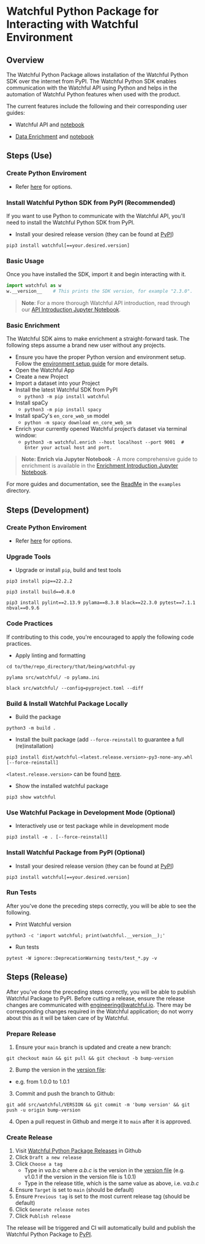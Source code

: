# Watchful Python Package for Interacting with Watchful Environment

## Overview
The Watchful Python Package allows installation of the Watchful Python SDK over the internet from PyPI. The Watchful Python SDK enables communication with the Watchful API using Python and helps in the automation of Watchful Python features when used with the product.

The current features include the following and their corresponding user guides:
- Watchful API and [notebook](https://github.com/Watchfulio/watchful-py/blob/main/examples/api_intro.ipynb)

- [Data Enrichment](https://github.com/Watchfulio/watchful-py/blob/main/examples/README.md) and [notebook](https://github.com/Watchfulio/watchful-py/blob/main/examples/enrichment_intro.ipynb)


## Steps (Use)

### Create Python Enviroment
- Refer [here](https://github.com/Watchfulio/watchful-py/blob/main/README_PY_ENV.md) for options.

### Install Watchful Python SDK from PyPI (Recommended)

If you want to use Python to communicate with the Watchful API, you'll need to install the Watchful Python SDK from PyPI.

- Install your desired release version (they can be found at [PyPI](https://pypi.org/project/watchful/))

```command
pip3 install watchful[==your.desired.version]
```

### Basic Usage

Once you have installed the SDK, import it and begin interacting with it.

```python
import watchful as w
w.__version__    # This prints the SDK version, for example "2.3.0".
```

> **Note**:
> For a more thorough Watchful API introduction, read through our [API Introduction Jupyter Notebook](https://github.com/Watchfulio/watchful-py/blob/main/examples/api_intro.ipynb).

### Basic Enrichment

The Watchful SDK aims to make enrichment a straight-forward task. The following steps assume a brand new user without any projects.

- Ensure you have the proper Python version and environment setup. Follow the [environment setup guide](https://github.com/Watchfulio/watchful-py/blob/main/README_PY_ENV.md) for more details.
- Open the Watchful App
- Create a new Project
- Import a dataset into your Project
- Install the latest Watchful SDK from PyPI
  - `python3 -m pip install watchful`
- Install spaCy
  - `python3 -m pip install spacy`
- Install spaCy's `en_core_web_sm` model
  - `python -m spacy download en_core_web_sm`
- Enrich your currently opened Watchful project’s dataset via terminal window:
  - `python3 -m watchful.enrich --host localhost --port 9001`&nbsp;&nbsp;&nbsp;&nbsp;`# Enter your actual host and port.`

> **Note: Enrich via Jupyter Notebook**
> \- A more comprehensive guide to enrichment is available in the [Enrichment Introduction Jupyter Notebook](https://github.com/Watchfulio/watchful-py/blob/main/examples/enrichment_intro.ipynb).

For more guides and documentation, see the [ReadMe](https://github.com/Watchfulio/watchful-py/blob/main/examples/README.md) in the `examples` directory.

## Steps (Development)

### Create Python Enviroment
- Refer [here](https://github.com/Watchfulio/watchful-py/blob/main/README_PY_ENV.md) for options.

### Upgrade Tools
- Upgrade or install `pip`, build and test tools
```command
pip3 install pip==22.2.2
```
```command
pip3 install build==0.8.0
```
```command
pip3 install pylint==2.13.9 pylama==8.3.8 black==22.3.0 pytest==7.1.1 nbval==0.9.6
```

### Code Practices
If contributing to this code, you're encouraged to apply the following code practices.
- Apply linting and formatting
```command
cd to/the/repo_directory/that/being/watchful-py
```
```command
pylama src/watchful/ -o pylama.ini
```
```command
black src/watchful/ --config=pyproject.toml --diff
```

### Build & Install Watchful Package Locally
- Build the package
```command
python3 -m build .
```
- Install the built package (add `--force-reinstall` to guarantee a full (re)installation)
```command
pip3 install dist/watchful-<latest.release.version>-py3-none-any.whl [--force-reinstall]
```
`<latest.release.version>` can be found [here](./src/watchful/VERSION).
- Show the installed watchful package
```command
pip3 show watchful
```

### Use Watchful Package in Development Mode (Optional)
- Interactively use or test package while in development mode
```command
pip3 install -e . [--force-reinstall]
```

### Install Watchful Package from PyPI (Optional)
- Install your desired release version (they can be found at [PyPI](https://pypi.org/project/watchful/))
```command
pip3 install watchful[==your.desired.version]
```

### Run Tests
After you've done the preceding steps correctly, you will be able to see the following.
- Print Watchful version
```command
python3 -c 'import watchful; print(watchful.__version__);'
```
- Run tests
```command
pytest -W ignore::DeprecationWarning tests/test_*.py -v
```

## Steps (Release)
After you've done the preceding steps correctly, you will be able to publish Watchful Package to PyPI. Before cutting a release, ensure the release changes are communicated with engineering@watchful.io. There may be corresponding changes required in the Watchful application; do not worry about this as it will be taken care of by Watchful.

### Prepare Release
1. Ensure your `main` branch is updated and create a new branch:
```command
git checkout main && git pull && git checkout -b bump-version
```
2. Bump the version in the [version file](https://github.com/Watchfulio/watchful-py/blob/main/src/watchful/VERSION):
- e.g. from 1.0.0 to 1.0.1
3. Commit and push the branch to Github:
```command
git add src/watchful/VERSION && git commit -m 'bump version' && git push -u origin bump-version
```
4. Open a pull request in Github and merge it to `main` after it is approved.

### Create Release
1. Visit [Watchful Python Package Releases](https://github.com/Watchfulio/watchful-py/releases) in Github
2. Click `Draft a new release`
3. Click `Choose a tag`
   - Type in v*a.b.c* where _a.b.c_ is the version in the [version file](https://github.com/Watchfulio/watchful-py/blob/main/src/watchful/VERSION) (e.g. v1.0.1 if the version in the version file is 1.0.1)
   - Type in the release title, which is the same value as above, i.e. v*a.b.c*
4. Ensure `Target` is set to `main` (should be default)
5. Ensure `Previous tag` is set to the most current release tag (should be default)
6. Click `Generate release notes`
7. Click `Publish release`

The release will be triggered and CI will automatically build and publish the Watchful Python Package to [PyPI](https://pypi.org/project/watchful/).
